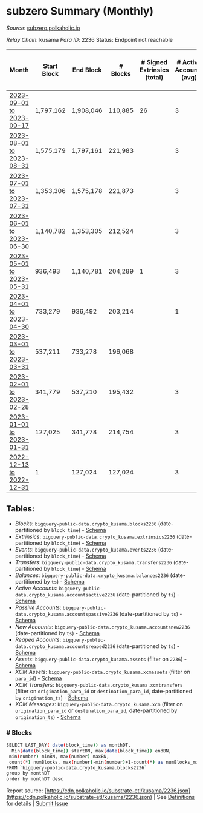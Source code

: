 # subzero Summary (Monthly)

_Source_: [subzero.polkaholic.io](https://subzero.polkaholic.io)

*Relay Chain*: kusama
*Para ID*: 2236
Status: Endpoint not reachable


| Month | Start Block | End Block | # Blocks | # Signed Extrinsics (total) | # Active Accounts (avg) | # Addresses with Balances (max) | Issues |
| ----- | ----------- | --------- | -------- | --------------------------- | ----------------------- | ------------------------------- | ------ |
| [2023-09-01 to 2023-09-17](/kusama/2236-subzero/2023-09-30.md) | 1,797,162 | 1,908,046 | 110,885 | 26 | 3 | 11 | -   |   
| [2023-08-01 to 2023-08-31](/kusama/2236-subzero/2023-08-31.md) | 1,575,179 | 1,797,161 | 221,983 |  | 3 | 6 | -   |   
| [2023-07-01 to 2023-07-31](/kusama/2236-subzero/2023-07-31.md) | 1,353,306 | 1,575,178 | 221,873 |  | 3 | 6 | -   |   
| [2023-06-01 to 2023-06-30](/kusama/2236-subzero/2023-06-30.md) | 1,140,782 | 1,353,305 | 212,524 |  | 3 | 6 | -   |   
| [2023-05-01 to 2023-05-31](/kusama/2236-subzero/2023-05-31.md) | 936,493 | 1,140,781 | 204,289 | 1 | 3 | 6 | -   |   
| [2023-04-01 to 2023-04-30](/kusama/2236-subzero/2023-04-30.md) | 733,279 | 936,492 | 203,214 |  | 1 | 6 | -   |   
| [2023-03-01 to 2023-03-31](/kusama/2236-subzero/2023-03-31.md) | 537,211 | 733,278 | 196,068 |  |  | 6 | -   |   
| [2023-02-01 to 2023-02-28](/kusama/2236-subzero/2023-02-28.md) | 341,779 | 537,210 | 195,432 |  | 3 | 6 | -   |   
| [2023-01-01 to 2023-01-31](/kusama/2236-subzero/2023-01-31.md) | 127,025 | 341,778 | 214,754 |  | 3 | 6 | -   |   
| [2022-12-13 to 2022-12-31](/kusama/2236-subzero/2022-12-31.md) | 1 | 127,024 | 127,024 |  | 3 | 6 | -   |   

## Tables:

* _Blocks_: `bigquery-public-data.crypto_kusama.blocks2236` (date-partitioned by `block_time`) - [Schema](/schema/balances.json)
* _Extrinsics_: `bigquery-public-data.crypto_kusama.extrinsics2236` (date-partitioned by `block_time`) - [Schema](/schema/extrinsics.json)
* _Events_: `bigquery-public-data.crypto_kusama.events2236` (date-partitioned by `block_time`) - [Schema](/schema/events.json)
* _Transfers_: `bigquery-public-data.crypto_kusama.transfers2236` (date-partitioned by `block_time`) - [Schema](/schema/transfers.json)
* _Balances_: `bigquery-public-data.crypto_kusama.balances2236` (date-partitioned by `ts`) - [Schema](/schema/balances.json)
* _Active Accounts_: `bigquery-public-data.crypto_kusama.accountsactive2236` (date-partitioned by `ts`) - [Schema](/schema/accountsactive.json)
* _Passive Accounts_: `bigquery-public-data.crypto_kusama.accountspassive2236` (date-partitioned by `ts`) - [Schema](/schema/accountspassive.json)
* _New Accounts_: `bigquery-public-data.crypto_kusama.accountsnew2236` (date-partitioned by `ts`) - [Schema](/schema/accountsnew.json)
* _Reaped Accounts_: `bigquery-public-data.crypto_kusama.accountsreaped2236` (date-partitioned by `ts`) - [Schema](/schema/accountsreaped.json)
* _Assets_: `bigquery-public-data.crypto_kusama.assets` (filter on `2236`) - [Schema](/schema/assets.json)
* _XCM Assets_: `bigquery-public-data.crypto_kusama.xcmassets` (filter on `para_id`) - [Schema](/schema/xcmassets.json)
* _XCM Transfers_: `bigquery-public-data.crypto_kusama.xcmtransfers` (filter on `origination_para_id` or `destination_para_id`, date-partitioned by `origination_ts`) - [Schema](/schema/xcmtransfers.json)
* _XCM Messages_: `bigquery-public-data.crypto_kusama.xcm` (filter on `origination_para_id` or `destination_para_id`, date-partitioned by `origination_ts`) - [Schema](/schema/xcm.json)

### # Blocks
```bash
SELECT LAST_DAY( date(block_time)) as monthDT,
  Min(date(block_time)) startBN, max(date(block_time)) endBN, 
 min(number) minBN, max(number) maxBN, 
 count(*) numBlocks, max(number)-min(number)+1-count(*) as numBlocks_missing 
FROM `bigquery-public-data.crypto_kusama.blocks2236` 
group by monthDT 
order by monthDT desc
```


Report source: [https://cdn.polkaholic.io/substrate-etl/kusama/2236.json](https://cdn.polkaholic.io/substrate-etl/kusama/2236.json) | See [Definitions](/DEFINITIONS.md) for details | [Submit Issue](https://github.com/colorfulnotion/substrate-etl/issues)

